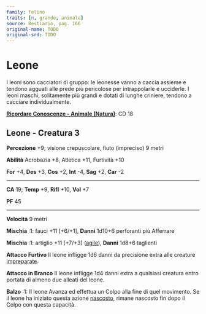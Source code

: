 ```yaml
---
family: felino
traits: [n, grande, animale]
source: Bestiario, pag. 166
original-name: TODO
original-srd: TODO
---
```


# Leone

I leoni sono cacciatori di gruppo: le leonesse vanno a caccia assieme e tendono
agguati alle prede più pericolose per intrappolarle e ucciderle. I leoni maschi,
solitamente più grandi e dotati di lunghe criniere, tendono a cacciare
individualmente.

**[Ricordare Conoscenze - Animale (Natura)](/azioni/ricordare-conoscenze)**: CD
18

## Leone - Creatura 3

**Percezione** +9; visione crepuscolare, fiuto (impreciso) 9 metri

**Abilità** Acrobazia +8, Atletica +11, Furtività +10

**For** +4, **Des** +3, **Cos** +2, **Int** -4, **Sag** +2, **Car** -2

---

**CA** 19; **Temp** +9, **Rifl** +10, **Vol** +7

**PF** 45

---

**Velocità** 9 metri

**Mischia** :1: fauci +11 \[+6/+1], **Danni** 1d10+6 perforanti più Afferrare

**Mischia** :1: artiglio +11 \[+7/+3] ([agile](/tratti/agile)), **Danni** 1d8+6
taglienti

**Attacco Furtivo** Il leone infligge 1d6 danni da precisione extra alle
creature [impreparate](/condizioni/impreparato).

**Attacco in Branco** Il leone infligge 1d4 danni extra a qualsiasi creatura
entro portata di almeno due alleati del leone.

**Balzo** :1: Il leone Avanza ed effettua un Colpo alla fine di quel movimento.
Se il leone ha iniziato questa azione [nascosto](/condizioni/nascosto), rimane
nascosto fin dopo il Colpo con questa capacità.
